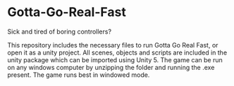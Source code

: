 # Gotta-Go-Real-Fast
Sick and tired of boring controllers? 

This repository includes the necessary files to run Gotta Go Real Fast, or open it as a unity project.  All scenes, objects and scripts are included in the unity package which can be imported using Unity 5.  The game can be run on any windows computer by unzipping the folder and running the .exe present.  The game runs best in windowed mode.
